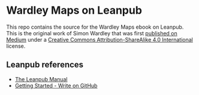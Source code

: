 # Wardley Maps on Leanpub

This repo contains the source for the Wardley Maps ebook on Leanpub. This is the original work of Simon Wardley that was first [published on Medium](https://medium.com/wardleymaps) under a [Creative Commons Attribution-ShareAlike 4.0 International](https://creativecommons.org/licenses/by-sa/4.0/) license.

## Leanpub references

* [The Leanpub Manual](https://leanpub.com/help/manual)
* [Getting Started - Write on GitHub](https://leanpub.com/help/getting_started_sync_github)
